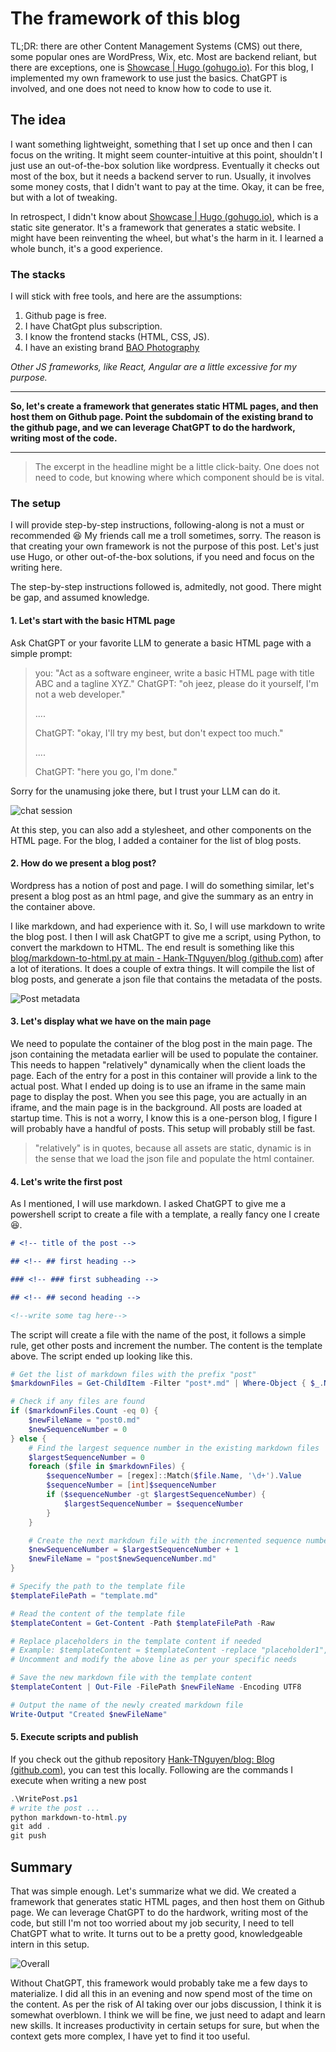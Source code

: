 # The framework of this blog

TL;DR: there are other Content Management Systems (CMS) out there, some popular ones are WordPress, Wix, etc. Most are backend reliant, but there are exceptions, one is [Showcase | Hugo (gohugo.io)](https://gohugo.io/showcase/). For this blog, I implemented my own framework to use just the basics. ChatGPT is involved, and one does not need to know how to code to use it.

## The idea

I want something lightweight, something that I set up once and then I can focus on the writing. It might seem counter-intuitive at this point, shouldn't I just use an out-of-the-box solution like wordpress. Eventually it checks out most of the box, but it needs a backend server to run. Usually, it involves some money costs, that I didn't want to pay at the time. Okay, it can be free, but with a lot of tweaking.

In retrospect, I didn't know about [Showcase | Hugo (gohugo.io)](https://gohugo.io/showcase/), which is a static site generator. It's a framework that generates a static website. I might have been reinventing the wheel, but what's the harm in it. I learned a whole bunch, it's a good experience.

### The stacks

I will stick with free tools, and here are the assumptions:

1. Github page is free.
2. I have ChatGpt plus subscription.
3. I know the frontend stacks (HTML, CSS, JS).
4. I have an existing brand [BAO Photography](https://baophotos.ca/)

*Other JS frameworks, like React, Angular are a little excessive for my purpose.*

---

**So, let's create a framework that generates static HTML pages, and then host them on Github page. Point the subdomain of the existing brand to the github page, and we can leverage ChatGPT to do the hardwork, writing most of the code.**

---

> The excerpt in the headline might be a little click-baity. One does not need to code, but knowing where which component should be is vital.

### The setup

I will provide step-by-step instructions, following-along is not a must or recommended :laughing: My friends call me a troll sometimes, sorry. The reason is that creating your own framework is not the purpose of this post. Let's just use Hugo, or other out-of-the-box solutions, if you need and focus on the writing here.

The step-by-step instructions followed is, admitedly, not good. There might be gap, and assumed knowledge.

#### 1. Let's start with the basic HTML page

Ask ChatGPT or your favorite LLM to generate a basic HTML page with a simple prompt:
> you: "Act as a software engineer, write a basic HTML page with title ABC and a tagline XYZ."
> ChatGPT: "oh jeez, please do it yourself, I'm not a web developer."
>
> ....
>
> ChatGPT: "okay, I'll try my best, but don't expect too much."
>
> ....
>
> ChatGPT: "here you go, I'm done."

Sorry for the unamusing joke there, but I trust your LLM can do it.

![chat session](chatgpt-example.png)

At this step, you can also add a stylesheet, and other components on the HTML page. For the blog, I added a container for the list of blog posts.

#### 2. How do we present a blog post?

Wordpress has a notion of post and page. I will do something similar, let's present a blog post as an html page, and give the summary as an entry in the container above.

I like markdown, and had experience with it. So, I will use markdown to write the blog post. I then I will ask ChatGPT to give me a script, using Python, to convert the markdown to HTML. The end result is something like this [blog/markdown-to-html.py at main - Hank-TNguyen/blog (github.com)](https://github.com/Hank-TNguyen/blog/blob/main/markdown-to-html.py) after a lot of iterations. It does a couple of extra things. It will compile the list of blog posts, and generate a json file that contains the metadata of the posts.

![Post metadata](post-metadata.png)

#### 3. Let's display what we have on the main page

We need to populate the container of the blog post in the main page. The json containing the metadata earlier will be used to populate the container. This needs to happen "relatively" dynamically when the client loads the page. Each of the entry for a post in this container will provide a link to the actual post. What I ended up doing is to use an iframe in the same main page to display the post. When you see this page, you are actually in an iframe, and the main page is in the background. All posts are loaded at startup time. This is not a worry, I know this is a one-person blog, I figure I will probably have a handful of posts. This setup will probably still be fast.

> "relatively" is in quotes, because all assets are static, dynamic is in the sense that we load the json file and populate the html container.

#### 4. Let's write the first post

As I mentioned, I will use markdown. I asked ChatGPT to give me a powershell script to create a file with a template, a really fancy one I create :laughing:.

```markdown
# <!-- title of the post -->

## <!-- ## first heading -->

### <!-- ### first subheading -->

## <!-- ## second heading -->

<!--write some tag here-->
```

The script will create a file with the name of the post, it follows a simple rule, get other posts and increment the number. The content is the template above. The script ended up looking like this.

```powershell
# Get the list of markdown files with the prefix "post"
$markdownFiles = Get-ChildItem -Filter "post*.md" | Where-Object { $_.Name -match '^post\d+\.md$' }

# Check if any files are found
if ($markdownFiles.Count -eq 0) {
    $newFileName = "post0.md"
    $newSequenceNumber = 0
} else {
    # Find the largest sequence number in the existing markdown files
    $largestSequenceNumber = 0
    foreach ($file in $markdownFiles) {
        $sequenceNumber = [regex]::Match($file.Name, '\d+').Value
        $sequenceNumber = [int]$sequenceNumber
        if ($sequenceNumber -gt $largestSequenceNumber) {
            $largestSequenceNumber = $sequenceNumber
        }
    }

    # Create the next markdown file with the incremented sequence number
    $newSequenceNumber = $largestSequenceNumber + 1
    $newFileName = "post$newSequenceNumber.md"
}

# Specify the path to the template file
$templateFilePath = "template.md"

# Read the content of the template file
$templateContent = Get-Content -Path $templateFilePath -Raw

# Replace placeholders in the template content if needed
# Example: $templateContent = $templateContent -replace "placeholder1", "replacement1"
# Uncomment and modify the above line as per your specific needs

# Save the new markdown file with the template content
$templateContent | Out-File -FilePath $newFileName -Encoding UTF8

# Output the name of the newly created markdown file
Write-Output "Created $newFileName"
```

#### 5. Execute scripts and publish

If you check out the github repository [Hank-TNguyen/blog: Blog (github.com)](https://github.com/Hank-TNguyen/blog/tree/main), you can test this locally. Following are the commands I execute when writing a new post

```powershell
.\WritePost.ps1
# write the post ... 
python markdown-to-html.py
git add . 
git push
```

## Summary

That was simple enough. Let's summarize what we did. We created a framework that generates static HTML pages, and then host them on Github page. We can leverage ChatGPT to do the hardwork, writing most of the code, but still I'm not too worried about my job security, I need to tell ChatGPT what to write. It turns out to be a pretty good, knowledgeable intern in this setup.

![Overall](overall.png)

Without ChatGPT, this framework would probably take me a few days to materialize. I did all this in an evening and now spend most of the time on the content. As per the risk of AI taking over our jobs discussion, I think it is somewhat overblown. I think we will be fine, we just need to adapt and learn new skills. It increases productivity in certain setups for sure, but when the context gets more complex, I have yet to find it too useful.
<!-- basic -->